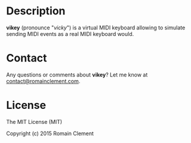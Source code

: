 # Description

**vikey** (pronounce "*vicky*") is a virtual MIDI keyboard allowing to simulate
sending MIDI events as a real MIDI keyboard would.

# Contact

Any questions or comments about **vikey**? Let me know at [contact@romainclement.com](mailto:contact@romainclement.com).

# License

The MIT License (MIT)

Copyright (c) 2015 Romain Clement

